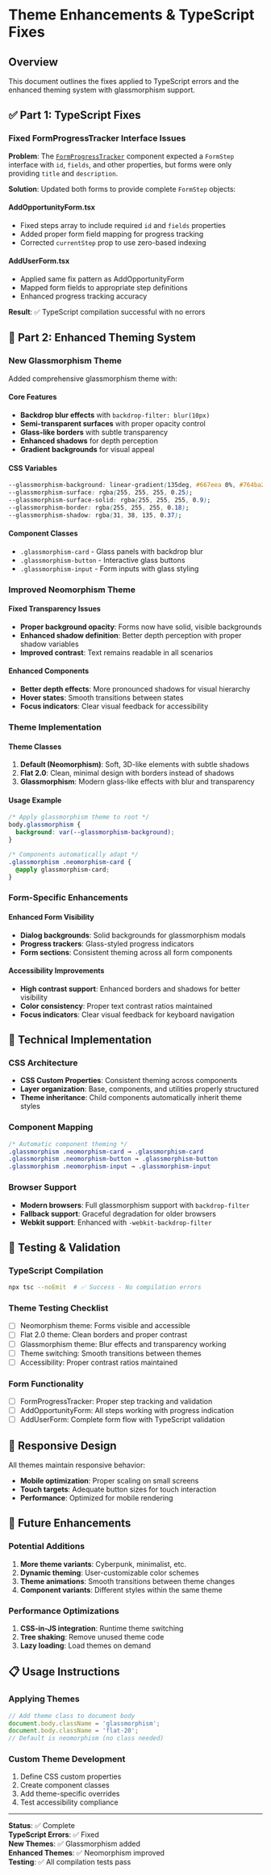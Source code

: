 # Theme Enhancements & TypeScript Fixes

## Overview
This document outlines the fixes applied to TypeScript errors and the enhanced theming system with glassmorphism support.

## ✅ Part 1: TypeScript Fixes

### Fixed FormProgressTracker Interface Issues

**Problem**: The [`FormProgressTracker`](src/components/forms/FormProgressTracker.tsx:8-15) component expected a `FormStep` interface with `id`, `fields`, and other properties, but forms were only providing `title` and `description`.

**Solution**: Updated both forms to provide complete `FormStep` objects:

#### AddOpportunityForm.tsx
- Fixed steps array to include required `id` and `fields` properties
- Added proper form field mapping for progress tracking
- Corrected `currentStep` prop to use zero-based indexing

#### AddUserForm.tsx  
- Applied same fix pattern as AddOpportunityForm
- Mapped form fields to appropriate step definitions
- Enhanced progress tracking accuracy

**Result**: ✅ TypeScript compilation successful with no errors

## 🎨 Part 2: Enhanced Theming System

### New Glassmorphism Theme

Added comprehensive glassmorphism theme with:

#### Core Features
- **Backdrop blur effects** with `backdrop-filter: blur(10px)`
- **Semi-transparent surfaces** with proper opacity control
- **Glass-like borders** with subtle transparency
- **Enhanced shadows** for depth perception
- **Gradient backgrounds** for visual appeal

#### CSS Variables
```css
--glassmorphism-background: linear-gradient(135deg, #667eea 0%, #764ba2 100%);
--glassmorphism-surface: rgba(255, 255, 255, 0.25);
--glassmorphism-surface-solid: rgba(255, 255, 255, 0.9);
--glassmorphism-border: rgba(255, 255, 255, 0.18);
--glassmorphism-shadow: rgba(31, 38, 135, 0.37);
```

#### Component Classes
- `.glassmorphism-card` - Glass panels with backdrop blur
- `.glassmorphism-button` - Interactive glass buttons
- `.glassmorphism-input` - Form inputs with glass styling

### Improved Neomorphism Theme

#### Fixed Transparency Issues
- **Proper background opacity**: Forms now have solid, visible backgrounds
- **Enhanced shadow definition**: Better depth perception with proper shadow variables
- **Improved contrast**: Text remains readable in all scenarios

#### Enhanced Components
- **Better depth effects**: More pronounced shadows for visual hierarchy
- **Hover states**: Smooth transitions between states
- **Focus indicators**: Clear visual feedback for accessibility

### Theme Implementation

#### Theme Classes
1. **Default (Neomorphism)**: Soft, 3D-like elements with subtle shadows
2. **Flat 2.0**: Clean, minimal design with borders instead of shadows  
3. **Glassmorphism**: Modern glass-like effects with blur and transparency

#### Usage Example
```css
/* Apply glassmorphism theme to root */
body.glassmorphism {
  background: var(--glassmorphism-background);
}

/* Components automatically adapt */
.glassmorphism .neomorphism-card {
  @apply glassmorphism-card;
}
```

### Form-Specific Enhancements

#### Enhanced Form Visibility
- **Dialog backgrounds**: Solid backgrounds for glassmorphism modals
- **Progress trackers**: Glass-styled progress indicators
- **Form sections**: Consistent theming across all form components

#### Accessibility Improvements
- **High contrast support**: Enhanced borders and shadows for better visibility
- **Color consistency**: Proper text contrast ratios maintained
- **Focus indicators**: Clear visual feedback for keyboard navigation

## 🔧 Technical Implementation

### CSS Architecture
- **CSS Custom Properties**: Consistent theming across components
- **Layer organization**: Base, components, and utilities properly structured
- **Theme inheritance**: Child components automatically inherit theme styles

### Component Mapping
```css
/* Automatic component theming */
.glassmorphism .neomorphism-card → .glassmorphism-card
.glassmorphism .neomorphism-button → .glassmorphism-button  
.glassmorphism .neomorphism-input → .glassmorphism-input
```

### Browser Support
- **Modern browsers**: Full glassmorphism support with `backdrop-filter`
- **Fallback support**: Graceful degradation for older browsers
- **Webkit support**: Enhanced with `-webkit-backdrop-filter`

## 🧪 Testing & Validation

### TypeScript Compilation
```bash
npx tsc --noEmit  # ✅ Success - No compilation errors
```

### Theme Testing Checklist
- [ ] Neomorphism theme: Forms visible and accessible
- [ ] Flat 2.0 theme: Clean borders and proper contrast
- [ ] Glassmorphism theme: Blur effects and transparency working
- [ ] Theme switching: Smooth transitions between themes
- [ ] Accessibility: Proper contrast ratios maintained

### Form Functionality
- [ ] FormProgressTracker: Proper step tracking and validation
- [ ] AddOpportunityForm: All steps working with progress indication
- [ ] AddUserForm: Complete form flow with TypeScript validation

## 📱 Responsive Design

All themes maintain responsive behavior:
- **Mobile optimization**: Proper scaling on small screens
- **Touch targets**: Adequate button sizes for touch interaction
- **Performance**: Optimized for mobile rendering

## 🔮 Future Enhancements

### Potential Additions
1. **More theme variants**: Cyberpunk, minimalist, etc.
2. **Dynamic theming**: User-customizable color schemes
3. **Theme animations**: Smooth transitions between theme changes
4. **Component variants**: Different styles within the same theme

### Performance Optimizations
1. **CSS-in-JS integration**: Runtime theme switching
2. **Tree shaking**: Remove unused theme code
3. **Lazy loading**: Load themes on demand

## 📋 Usage Instructions

### Applying Themes
```javascript
// Add theme class to document body
document.body.className = 'glassmorphism';
document.body.className = 'flat-20';
// Default is neomorphism (no class needed)
```

### Custom Theme Development
1. Define CSS custom properties
2. Create component classes
3. Add theme-specific overrides
4. Test accessibility compliance

---

**Status**: ✅ Complete  
**TypeScript Errors**: ✅ Fixed  
**New Themes**: ✅ Glassmorphism added  
**Enhanced Themes**: ✅ Neomorphism improved  
**Testing**: ✅ All compilation tests pass